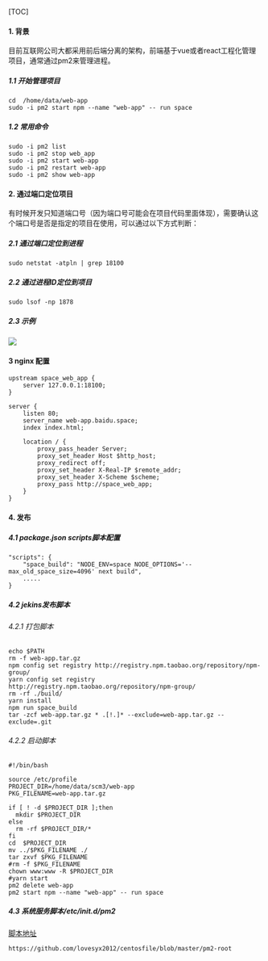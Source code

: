 [TOC]



#### 1. 背景

目前互联网公司大都采用前后端分离的架构，前端基于vue或者react工程化管理项目，通常通过pm2来管理进程。

##### 1.1 开始管理项目

```
cd  /home/data/web-app
sudo -i pm2 start npm --name "web-app" -- run space
```

##### 1.2 常用命令

```
sudo -i pm2 list
sudo -i pm2 stop web_app
sudo -i pm2 start web-app
sudo -i pm2 restart web-app
sudo -i pm2 show web-app
```



#### 2. 通过端口定位项目

有时候开发只知道端口号（因为端口号可能会在项目代码里面体现），需要确认这个端口号是否是指定的项目在使用，可以通过以下方式判断：

##### 2.1 通过端口定位到进程

```
sudo netstat -atpln | grep 18100
```

##### 2.2 通过进程ID定位到项目

```
sudo lsof -np 1878
```

##### 2.3 示例

![](https://www.yunsom.com/storage/api/file/200014202102081443580-99ffa2382e)



#### 3 nginx 配置

```
upstream space_web_app {
    server 127.0.0.1:18100;
}

server {
    listen 80;
    server_name web-app.baidu.space;
    index index.html;

    location / {
        proxy_pass_header Server;
        proxy_set_header Host $http_host;
        proxy_redirect off;
        proxy_set_header X-Real-IP $remote_addr;
        proxy_set_header X-Scheme $scheme;
        proxy_pass http://space_web_app;
    }
}
```



#### 4. 发布

##### 4.1 package.json scripts脚本配置

```
"scripts": {
    "space_build": "NODE_ENV=space NODE_OPTIONS='--max_old_space_size=4096' next build",
    .....
}
```

##### 4.2 jekins发布脚本

###### 4.2.1 打包脚本

```
echo $PATH
rm -f web-app.tar.gz
npm config set registry http://registry.npm.taobao.org/repository/npm-group/
yarn config set registry http://registry.npm.taobao.org/repository/npm-group/
rm -rf ./build/
yarn install
npm run space_build
tar -zcf web-app.tar.gz * .[!.]* --exclude=web-app.tar.gz --exclude=.git
```

###### 4.2.2 启动脚本

```
#!/bin/bash

source /etc/profile
PROJECT_DIR=/home/data/scm3/web-app
PKG_FILENAME=web-app.tar.gz

if [ ! -d $PROJECT_DIR ];then
  mkdir $PROJECT_DIR
else
  rm -rf $PROJECT_DIR/*
fi
cd  $PROJECT_DIR
mv ../$PKG_FILENAME ./
tar zxvf $PKG_FILENAME
#rm -f $PKG_FILENAME
chown www:www -R $PROJECT_DIR
#yarn start
pm2 delete web-app
pm2 start npm --name "web-app" -- run space
```

##### 4.3 系统服务脚本/etc/init.d/pm2

[脚本地址](https://github.com/lovesyx2012/centosfile/blob/master/pm2-root)

```
https://github.com/lovesyx2012/centosfile/blob/master/pm2-root
```